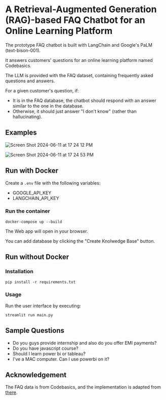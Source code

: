 # A Retrieval-Augmented Generation (RAG)-based FAQ Chatbot for an Online Learning Platform

The prototype FAQ chatbot is built with LangChain and Google's PaLM (text-bison-001).

It answers customers' questions for an online learning platform named Codebasics. 

The LLM is provided with the FAQ dataset, containing frequently asked questions and answers.

For a given customer's question, if:
- It is in the FAQ database, the chatbot should respond with an answer similar to the one in the database. 
- Otherwise, it should just answer "I don't know" (rather than hallucinating).

## Examples
![Screen Shot 2024-06-11 at 17 24 12 PM](https://github.com/chihyi-lin/QA-Chatbot/assets/70022680/c64fb0e2-220b-40fe-b8ff-6aa8a77667f7)

![Screen Shot 2024-06-11 at 17 24 53 PM](https://github.com/chihyi-lin/QA-Chatbot/assets/70022680/7785b126-2abc-426f-9ee5-852e5b2ca0f5)

## Run with Docker
Create a `.env` file with the following variables:
- GOOGLE_API_KEY
- LANGCHAIN_API_KEY
### Run the container
```
docker-compose up --build
```
The Web app will open  in your browser.

You can add database by clicking the "Create Knolwedge Base" button.

## Run without Docker
### Installation
```
pip install -r requirements.txt
```

### Usage
Run the user interface by executing:
```
streamlit run main.py
```

## Sample Questions
- Do you guys provide internship and also do you offer EMI payments?
- Do you have javascript course?
- Should I learn power bi or tableau?
- I've a MAC computer. Can I use powerbi on it?

## Acknowledgement
The FAQ data is from Codebasics, and the implementation is adapted from [there](https://github.com/codebasics/langchain/tree/main/3_project_codebasics_q_and_a).
